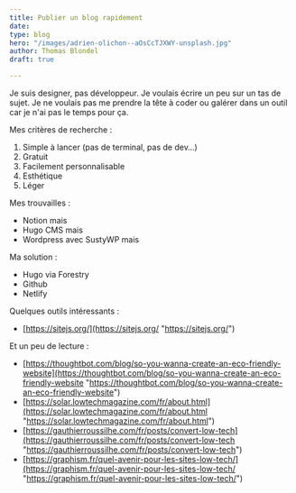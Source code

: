 ```yaml
---
title: Publier un blog rapidement
date: 
type: blog
hero: "/images/adrien-olichon--aOsCcTJXWY-unsplash.jpg"
author: Thomas Blondel
draft: true

---
```

Je suis designer, pas développeur. Je voulais écrire un peu sur un tas de sujet. Je ne voulais pas me prendre la tête à coder ou galérer dans un outil car je n'ai pas le temps pour ça.

Mes critères de recherche :

1. Simple à lancer (pas de terminal, pas de dev…)
2. Gratuit
3. Facilement personnalisable
4. Esthétique
5. Léger

Mes trouvailles :

* Notion mais
* Hugo CMS mais
* Wordpress avec SustyWP mais

Ma solution :

* Hugo via Forestry
* Github
* Netlify

Quelques outils intéressants :

* [https://sitejs.org/](https://sitejs.org/ "https://sitejs.org/")

Et un peu de lecture :

* [https://thoughtbot.com/blog/so-you-wanna-create-an-eco-friendly-website](https://thoughtbot.com/blog/so-you-wanna-create-an-eco-friendly-website "https://thoughtbot.com/blog/so-you-wanna-create-an-eco-friendly-website")
* [https://solar.lowtechmagazine.com/fr/about.html](https://solar.lowtechmagazine.com/fr/about.html "https://solar.lowtechmagazine.com/fr/about.html")
* [https://gauthierroussilhe.com/fr/posts/convert-low-tech](https://gauthierroussilhe.com/fr/posts/convert-low-tech "https://gauthierroussilhe.com/fr/posts/convert-low-tech")
* [https://graphism.fr/quel-avenir-pour-les-sites-low-tech/](https://graphism.fr/quel-avenir-pour-les-sites-low-tech/ "https://graphism.fr/quel-avenir-pour-les-sites-low-tech/")